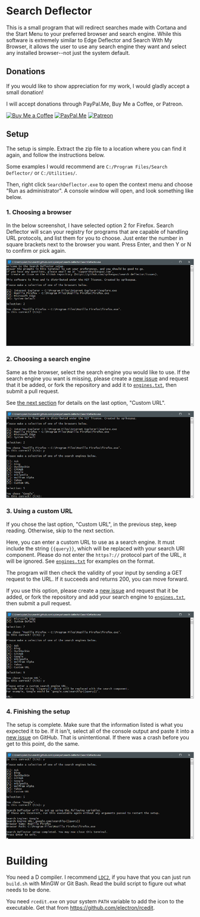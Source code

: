 # Search Deflector

This is a small program that will redirect searches made with Cortana and the Start Menu to your preferred browser and search engine. While this software is extremely similar to Edge Deflector and Search With My Browser, it allows the user to use any search engine they want and select any installed browser--not just the system default.

## Donations

If you would like to show appreciation for my work, I would gladly accept a small donation!

I will accept donations through PayPal.Me, Buy Me a Coffee, or Patreon.

[![Buy Me a Coffee](https://i.imgur.com/fN422E7.png)](https://buymeacoffee.com/spikespaz)
[![PayPal.Me](https://i.imgur.com/JWkunGi.png)](https://paypal.me/spikespaz)
[![Patreon](https://i.imgur.com/K05b2RO.png)](https://patreon.com/spikespaz)

## Setup

The setup is simple. Extract the zip file to a location where you can find it again, and follow the instructions below.

Some examples I would recommend are `C:/Program Files/Search Deflector/` or `C:/Utilities/`.

Then, right click `SearchDeflector.exe` to open the context menu and choose "Run as administrator". A console window will open, and look something like below.

### 1. Choosing a browser

In the below screenshot, I have selected option 2 for Firefox. Search Deflector will scan your registry for programs that are capable of handling URL protocols, and list them for you to choose. Just enter the number in square brackets next to the browser you want. Press Enter, and then Y or N to confirm or pick again.

![Setup Screenshot 1](screenshots/setup-0.png)

### 2. Choosing a search engine

Same as the browser, select the search engine you would like to use. If the search engine you want is missing, please create a [new issue](https://github.com/spikespaz/search-deflector/issues/new) and request that it be added, or fork the repository and add it to [`engines.txt`](https://github.com/spikespaz/search-deflector/blob/master/engines.txt), then submit a pull request.

See [the next section](#3-using-a-custom-url) for details on the last option, "Custom URL".

![Setup Screenshot 2](screenshots/setup-1.png)

### 3. Using a custom URL

If you chose the last option, "Custom URL", in the previous step, keep reading. Otherwise, skip to the next section.

Here, you can enter a custom URL to use as a search engine. It must include the string `{{query}}`, which will be replaced with your search URI component. Please do not enter the `https?://` protocol part of the URL, it will be ignored. See [`engines.txt`](https://github.com/spikespaz/search-deflector/blob/master/engines.txt) for examples on the format.

The program will then check the validity of your input by sending a GET request to the URL. If it succeeds and returns 200, you can move forward.

If you use this option, please create a [new issue](https://github.com/spikespaz/search-deflector/issues/new) and request that it be added, or fork the repository and add your search engine to [`engines.txt`](https://github.com/spikespaz/search-deflector/blob/master/engines.txt), then submit a pull request.

![Setup Screenshot 3](screenshots/setup-2.png)

### 4. Finishing the setup

The setup is complete. Make sure that the information listed is what you expected it to be. If it isn't, select all of the console output and paste it into a [new issue](https://github.com/spikespaz/search-deflector/issues/new) on GitHub. That is unintentional. If there was a crash before you get to this point, do the same.

![Setup Screenshot 4](screenshots/setup-3.png)

# Building

You need a D compiler. I recommend [`LDC2`](https://github.com/ldc-developers/ldc/releases), if you have that you can just run `build.sh` with MinGW or Git Bash. Read the build script to figure out what needs to be done.

You need `rcedit.exe` on your system `PATH` variable to add the icon to the executable. Get that from https://github.com/electron/rcedit.
